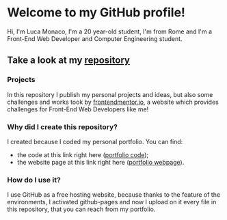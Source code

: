 # Welcome to my GitHub profile!
Hi, I'm Luca Monaco, I'm a 20 year-old student, I'm from Rome and I'm a Front-End Web Developer and Computer Engineering student.

## Take a look at my [repository](https://github.com/lumon2004/lumon2004)

### Projects
In this repository I publish my personal projects and ideas, but also some challenges and works took by [frontendmentor.io](https://frontendmentor.io), a website which provides challenges for Front-End Web Developers like me!

### Why did I create this repository?
I created because I coded my personal portfolio. You can find:
 - the code at this link right here ([portfolio code](index.html));
 - the website page at this link right here ([portfolio webpage](https://lumon2004.github.io/lumon2004/)).

### How do I use it?
I use GitHub as a free hosting website, because thanks to the feature of the environments, I activated github-pages and now I upload on it every file in this repository, that you can reach from my portfolio.
